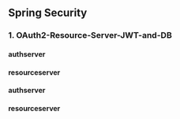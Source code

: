 ## Spring Security
### 1. OAuth2-Resource-Server-JWT-and-DB
####      authserver
####      resourceserver



#### authserver
#### resourceserver
